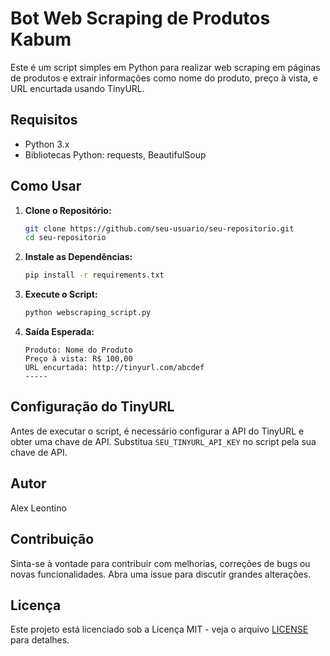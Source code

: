 # Bot Web Scraping de Produtos Kabum 

Este é um script simples em Python para realizar web scraping em páginas de produtos e extrair informações como nome do produto, preço à vista, e URL encurtada usando TinyURL.

## Requisitos

- Python 3.x
- Bibliotecas Python: requests, BeautifulSoup

## Como Usar

1. **Clone o Repositório:**
    ```bash
    git clone https://github.com/seu-usuario/seu-repositorio.git
    cd seu-repositorio
    ```

2. **Instale as Dependências:**
    ```bash
    pip install -r requirements.txt
    ```

3. **Execute o Script:**
    ```bash
    python webscraping_script.py
    ```

4. **Saída Esperada:**
    ```plaintext
    Produto: Nome do Produto
    Preço à vista: R$ 100,00
    URL encurtada: http://tinyurl.com/abcdef
    -----
    ```

## Configuração do TinyURL

Antes de executar o script, é necessário configurar a API do TinyURL e obter uma chave de API. Substitua `SEU_TINYURL_API_KEY` no script pela sua chave de API.

## Autor

Alex Leontino

## Contribuição

Sinta-se à vontade para contribuir com melhorias, correções de bugs ou novas funcionalidades. Abra uma issue para discutir grandes alterações.

## Licença

Este projeto está licenciado sob a Licença MIT - veja o arquivo [LICENSE](LICENSE) para detalhes.
